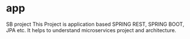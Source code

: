 # app
SB project
This Project is application based SPRING REST, SPRING BOOT, JPA etc. It helps to understand microservices project and architecture.
